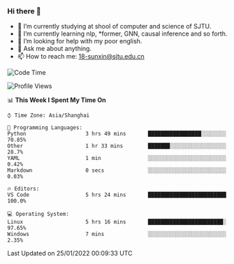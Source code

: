 ### Hi there 👋

<!--
**sunxin000/sunxin000** is a ✨ _special_ ✨ repository because its `README.md` (this file) appears on your GitHub profile.

Here are some ideas to get you started:

- 🔭 I’m currently working on ...
- 🌱 I’m currently learning ...
- 👯 I’m looking to collaborate on ...
- 🤔 I’m looking for help with ...
- 💬 Ask me about ...
- 📫 How to reach me: ...
- 😄 Pronouns: ...
- ⚡ Fun fact: ...
-->
- 🏫 I’m currently studying at shool of computer and science of SJTU.
- 🌱 I’m currently learning nlp, \*former, GNN, causal inference and so forth.
- 🤔 I’m looking for help with my poor english.
- 💬 Ask me about anything.
- 📫 How to reach me: 18-sunxin@sjtu.edu.cn
<!--START_SECTION:waka-->
![Code Time](http://img.shields.io/badge/Code%20Time-85%20hrs%2027%20mins-blue)

![Profile Views](http://img.shields.io/badge/Profile%20Views-0-blue)

📊 **This Week I Spent My Time On** 

```text
⌚︎ Time Zone: Asia/Shanghai

💬 Programming Languages: 
Python                   3 hrs 49 mins       █████████████████░░░░░░░░   70.85% 
Other                    1 hr 33 mins        ███████░░░░░░░░░░░░░░░░░░   28.7% 
YAML                     1 min               ░░░░░░░░░░░░░░░░░░░░░░░░░   0.42% 
Markdown                 0 secs              ░░░░░░░░░░░░░░░░░░░░░░░░░   0.03%

🔥 Editors: 
VS Code                  5 hrs 24 mins       █████████████████████████   100.0%

💻 Operating System: 
Linux                    5 hrs 16 mins       ████████████████████████░   97.65% 
Windows                  7 mins              ░░░░░░░░░░░░░░░░░░░░░░░░░   2.35%

```


 Last Updated on 25/01/2022 00:09:33 UTC
<!--END_SECTION:waka-->
